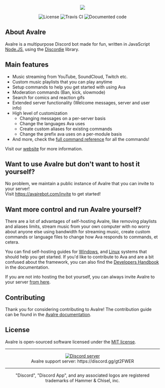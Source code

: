 <p align="center">
    <img src="https://avairebot.com/assets/img/banner-simple.png">
</p>

<p align="center">
    <img src="https://img.shields.io/badge/license-MIT-4A8F80.svg" alt="License">
    <img src="https://api.travis-ci.org/AvaIre/AvaIre.svg?branch=master" alt="Travis CI">
    <img src="https://avairebot.com/assets/img/documentation.svg" alt="Documented code">
</p>

## About AvaIre

AvaIre is a multipurpose Discord bot made for fun, written in JavaScript [Node.JS](https://nodejs.org), using the [Discordie](https://qeled.github.io/discordie) library.

## Main features

- Music streaming from YouTube, SoundCloud, Twitch etc.
- Custom music playlists that you can play anytime
- Setup commands to help you get started with using Ava
- Moderation commands (Ban, kick, slowmode)
- Search for comics and reaction gifs
- Extended server functionality (Welcome messages, server and user info)
- High level of customization
    - Changing messages on a per-server basis
    - Change the languages Ava uses
    - Create custom aliases for existing commands
    - Change the prefix ava uses on a per-module basis
- And more, check the [full command reference](https://avairebot.com/docs/master/commands) for all the commands!

Visit our [website](https://avairebot.com/) for more information.

## Want to use AvaIre but don't want to host it yourself?

No problem, we maintain a public instance of AvaIre that you can invite to your server!<br>Visit https://avairebot.com/invite to get started!

## Want more control and run AvaIre yourself?

There are a lot of advantages of self-hosting AvaIre, like removing playlists and aliases limits, stream music from your own computer with no worry about anyone else using bandwidth for streaming music, create custom commands or language files to change how Ava responds to commands, et cetera.

You can find self-hosting guides for [Windows](https://avairebot.com/docs/windows-guide), and [Linux](https://avairebot.com/docs/linux-guide) systems that should help you get started. If you'd like to contribute to Ava and are a bit confused about the framework, you can also find the [Developers Handbook](https://avairebot.com/docs/contributions) in the documentation.

If you are not into hosting the bot yourself, you can always invite AvaIre to your server [from here](https://avairebot.com/invite).

## Contributing

Thank you for considering contributing to AvaIre! The contribution guide can be found in the [AvaIre documentation](https://avairebot.com/docs/contributions).

## License

AvaIre is open-sourced software licensed under the [MIT license](http://opensource.org/licenses/MIT).

---

<p align="center">
  <a href="https://discord.gg/gt2FWER"><img src="https://discordapp.com/api/guilds/284083636368834561/widget.png?style=banner2" alt="Discord server"></a>
  <br>AvaIre support server: https://discord.gg/gt2FWER
</p>

---

<p align="center">
    "Discord", "Discord App", and any associated logos are registered trademarks of Hammer & Chisel, inc.
</p>
